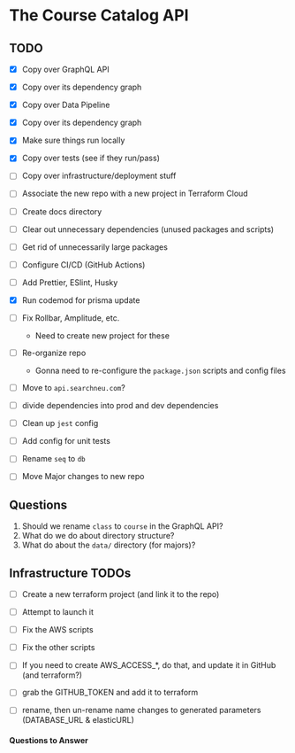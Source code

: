# The Course Catalog API

## TODO
- [x] Copy over GraphQL API
- [x] Copy over its dependency graph
- [x] Copy over Data Pipeline
- [x] Copy over its dependency graph
- [x] Make sure things run locally
- [x] Copy over tests (see if they run/pass)
- [ ] Copy over infrastructure/deployment stuff
- [ ] Associate the new repo with a new project in Terraform Cloud
- [ ] Create docs directory

- [ ] Clear out unnecessary dependencies (unused packages and scripts)
- [ ] Get rid of unnecessarily large packages
- [ ] Configure CI/CD (GitHub Actions)
- [ ] Add Prettier, ESlint, Husky
- [x] Run codemod for prisma update
- [ ] Fix Rollbar, Amplitude, etc.
    - Need to create new project for these
- [ ] Re-organize repo
    - Gonna need to re-configure the `package.json` scripts and config files

- [ ] Move to `api.searchneu.com`?
- [ ] divide dependencies into prod and dev dependencies

- [ ] Clean up `jest` config
- [ ] Add config for unit tests
- [ ] Rename `seq` to `db`
- [ ] Move Major changes to new repo

## Questions
1. Should we rename `class` to `course` in the GraphQL API?
2. What do we do about directory structure?
3. What do about the `data/` directory (for majors)?

## Infrastructure TODOs
- [ ] Create a new terraform project (and link it to the repo)
- [ ] Attempt to launch it
- [ ] Fix the AWS scripts
- [ ] Fix the other scripts

- [ ] If you need to create AWS_ACCESS_*, do that, and update it in GitHub (and terraform?)
- [ ] grab the GITHUB_TOKEN and add it to terraform
- [ ] rename, then un-rename name changes to generated parameters (DATABASE_URL & elasticURL)

#### Questions to Answer

